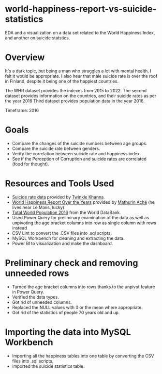 # world-happiness-report-vs-suicide-statistics
 EDA and a visualization on a data set related to the World Happiness Index, and another on suicide statstics.

# Overview
It's a dark topic, but being a man who struggles a lot with mental health, I felt it would be appropriate. I also hear that male suicide rate is over the roof in Finland, despite it being one of the happiest countries.

The WHR dataset provides the indexes from 2015 to 2022.
The second dataset provides information on the countries, and their suicide rates as per the year 2016
Third dataset provides population data in the year 2016.

Timeframe: 2016


# Goals
- Compare the changes of the suicide numbers between age groups.
- Compare the suicide rate between genders.
- Verify the correlation between suicide rate and happiness index.
- See if the Perception of Corruption and suicide rates are correlated (food for thought).


# Resources and Tools Used
- [Suicide rate data](https://www.kaggle.com/datasets/twinkle0705/mental-health-and-suicide-rates) provided by [Twinkle Khanna](https://www.kaggle.com/twinkle0705).
- [World Happiness Report Over the Years](https://www.kaggle.com/datasets/mathurinache/world-happiness-report) provided by [Mathurin Aché](https://www.kaggle.com/mathurinache) (he lives near Le Mans, lucky)
- [Total World Population 2016](https://data.worldbank.org/indicator/SP.POP.TOTL) from the World DataBank.
- Used Power Query for preliminary examination of the data as well as unpivoting the age bracket columns into row as single column with rows instead
- CSV Lint to convert the .CSV files into .sql scripts.
- MySQL Workbench for cleaning and extracting the data.
- Power BI to visualization and make the dashboard.

# Preliminary check and removing unneeded rows
- Turned the age bracket columns into rows thanks to the unpivot feature in Power Query.
- Verified the data types.
- Got rid of unneeded columns.
- Replaced the NULL values with 0 or the mean where appropriate.
- Got rid of the statistics of people 70 years old and up.


# Importing the data into MySQL Workbench
- Importing all the happiness tables into one table by converting the CSV files into .sql scripts.
- Imported the suicide statistics table.


